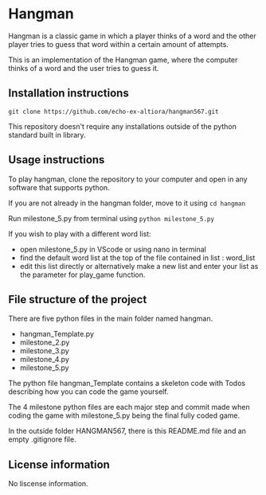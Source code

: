 # Hangman

Hangman is a classic game in which a player thinks of a word and the other player tries to guess that word within a certain amount of attempts.

This is an implementation of the Hangman game, where the computer thinks of a word and the user tries to guess it. 

## Installation instructions

```git clone https://github.com/echo-ex-altiora/hangman567.git```

This repository doesn't require any installations outside of the python standard built in library.

## Usage instructions

To play hangman, clone the repository to your computer and open in any software that supports python. 

If you are not already in the hangman folder, move to it using ```cd hangman```

Run milestone_5.py from terminal using `python milestone_5.py`

If you wish to play with a different word list:
- open milestone_5.py in VScode or using nano in terminal
- find the default word list at the top of the file contained in list : word_list
- edit this list directly or alternatively make a new list and enter your list as the parameter for play_game function.


## File structure of the project

There are five python files in the main folder named hangman. 
- hangman_Template.py
- milestone_2.py
- milestone_3.py
- milestone_4.py
- milestone_5.py

The python file hangman_Template contains a skeleton code with Todos describing how you can code the game yourself.

The 4 milestone python files are each major step and commit made when coding the game with milestone_5.py being the final fully coded game.

In the outside folder HANGMAN567, there is this README.md file and an empty .gitignore file.


## License information
No liscense information.

